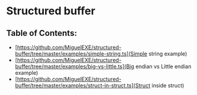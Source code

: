 # Structured buffer

## Table of Contents:
- [https://github.com/MiguelEXE/structured-buffer/tree/master/examples/simple-string.ts](Simple string example)
- [https://github.com/MiguelEXE/structured-buffer/tree/master/examples/big-vs-little.ts](Big endian vs Little endian example)
- [https://github.com/MiguelEXE/structured-buffer/tree/master/examples/struct-in-struct.ts](Struct inside struct)